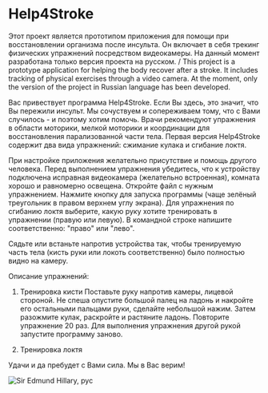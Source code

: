 # Help4Stroke
Этот проект является прототипом приложения для помощи при восстановлении организма после инсульта. Он включает в себя трекинг физических упражнений посредством видеокамеры. На данный момент разработана только версия проекта на русском. 
/
This project is a prototype application for helping the body recover after a stroke. It includes tracking of physical exercises through a video camera. At the moment, only the version of the project in Russian language has been developed.

Вас привествует программа Help4Stroke. Если Вы здесь, это значит, что Вы пережили инсульт. Мы сочуствуем и сопереживаем тому, что с Вами случилось - и поэтому хотим помочь. Врачи рекомендуют упражнения в области моторики, мелкой моторики и координации для восстановления парализованной части тела. Первая версия Help4Stroke содержит два вида упражнений: сжимание кулака и сгибание локтя.

При настройке приложения желательно присутствие и помощь другого человека. 
Перед выполнением упражнения убедитесь, что к устройству подключена исправная видеокамера (желательно встроенная), комната хорошо и равномерно освещена. 
Откройте файл с нужным упражнением. Нажмите кнопку для запуска программы (чаще зелёный треугольник в правом верхнем углу экрана).
Для упражнения по сгибанию локтя выберите, какую руку хотите тренировать в упражнении (правую или левую). В командной строке напишите соответственно: "право" или "лево".

Сядьте или встаньте напротив устройства так, чтобы тренируемую часть тела (кисть руки или локоть соответственно) было полностью видно на камеру.

Описание упражнений:
1. Тренировка кисти
Поставьте руку напротив камеры, лицевой стороной. Не спеша опустите большой палец на ладонь и накройте его остальными пальцами руки, сделайте небольшой нажим. Затем разожмите кулак, раскройте и растяните ладонь. Повторите упражнение 20 раз. Для выполнения упражнения другой рукой запустите программу заново.

2. Тренировка локтя


Удачи и да пребудет с Вами сила. Мы в Вас верим!

![Sir Edmund Hillary, рус](https://user-images.githubusercontent.com/95712892/154905382-0179f318-2158-4753-a038-9febb9bb5644.png)

